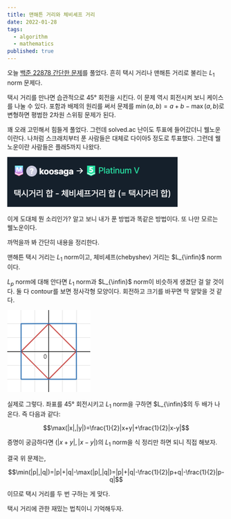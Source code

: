 ```yaml
---
title: 맨해튼 거리와 체비셰프 거리
date: 2022-01-28
tags:
  - algorithm
  - mathematics
published: true
---
```


오늘 [백준 22878 간단한 문제](https://www.acmicpc.net/problem/22878)를 풀었다. 흔히 택시 거리나 맨해튼 거리로 불리는 $L_1$ norm 문제다.

택시 거리를 만나면 습관적으로 45° 회전을 시킨다. 이 문제 역시 회전시켜 보니 케이스를 나눌 수 있다. 포함과 배제의 원리를 써서 문제를 $\min(a, b)=a+b-\max(a,b)$로 변형하면 평범한 2차원 스위핑 문제가 된다.

꽤 오래 고민해서 힘들게 풀었다. 그런데 solved.ac 난이도 투표에 들어갔더니 웰노운이란다. 나처럼 스크래치부터 푼 사람들은 대체로 다이아5 정도로 투표했다. 그런데 웰노운이란 사람들은 플래5까지 나왔다.

![well-known](./well-known.png)

이게 도대체 뭔 소리인가? 알고 보니 내가 푼 방법과 똑같은 방법이다. 또 나만 모르는 웰노운이다.

까먹을까 봐 간단히 내용을 정리한다.

맨해튼 택시 거리는 $L_1$ norm이고, 체비셰프(chebyshev) 거리는 $L_{\infin}$ norm이다.

$L_p$ norm에 대해 안다면 $L_1$ norm과 $L_{\infin}$ norm이 비슷하게 생겼단 걸 알 것이다. 둘 다 contour를 보면 정사각형 모양이다. 회전하고 크기를 바꾸면 딱 알맞을 것 같다.

![plot.png](./plot.png)

실제로 그렇다. 좌표를 45° 회전시키고 $L_1$ norm을 구하면 $L_{\infin}$의 두 배가 나온다. 즉 다음과 같다:

$$\max(|x|,|y|)=\frac{1}{2}|x+y|+\frac{1}{2}|x-y|$$

증명이 궁금하다면 $(|x+y|,|x-y|)$의 $L_1$ norm을 식 정리만 하면 되니 직접 해보자.

결국 위 문제는,

$$\min(|p|,|q|)=|p|+|q|-\max(|p|,|q|)=|p|+|q|-\frac{1}{2}|p+q|-\frac{1}{2}|p-q|$$

이므로 택시 거리를 두 번 구하는 게 맞다.

택시 거리에 관한 재밌는 법칙이니 기억해두자.

